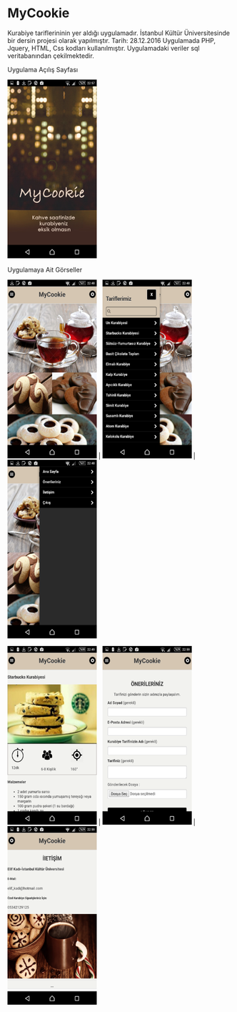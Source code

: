 # MyCookie
Kurabiye tariflerininin yer aldığı uygulamadır. İstanbul Kültür Üniversitesinde bir dersin projesi olarak yapılmıştır.  Tarih: 28.12.2016
Uygulamada PHP, Jquery, HTML, Css kodları kullanılmıştır.
Uygulamadaki veriler sql veritabanından çekilmektedir.

Uygulama Açılış Sayfası 

<img src="https://github.com/kadielif/MyCookie/blob/master/screenshot/10.png" data-canonical-src="https://github.com/kadielif/MyCookie/blob/master/screenshot/10.png" width="200" height="400" />



Uygulamaya Ait Görseller 

<img src="https://github.com/kadielif/MyCookie/blob/master/screenshot/1.png" data-canonical-src="https://github.com/kadielif/MyCookie/blob/master/screenshot/1.png" width="200" height="400" /> | <img src="https://github.com/kadielif/MyCookie/blob/master/screenshot/2.png" data-canonical-src="https://github.com/kadielif/MyCookie/blob/master/screenshot/2.png" width="200" height="400" /> | <img src="https://github.com/kadielif/MyCookie/blob/master/screenshot/3.png" data-canonical-src="https://github.com/kadielif/MyCookie/blob/master/screenshot/3.png" width="200" height="400" /> 

<img src="https://github.com/kadielif/MyCookie/blob/master/screenshot/4.png" data-canonical-src="https://github.com/kadielif/MyCookie/blob/master/screenshot/4.png" width="200" height="400" /> | <img src="https://github.com/kadielif/MyCookie/blob/master/screenshot/5.png" data-canonical-src="https://github.com/kadielif/MyCookie/blob/master/screenshot/5.png" width="200" height="400" /> | <img src="https://github.com/kadielif/MyCookie/blob/master/screenshot/6.png" data-canonical-src="https://github.com/kadielif/MyCookie/blob/master/screenshot/6.png" width="200" height="400" /> 



